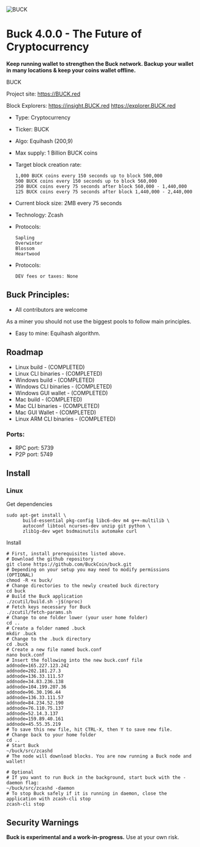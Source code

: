 ![BUCK](https://i.imgur.com/RXp7QTz.png)

# Buck 4.0.0 - The Future of Cryptocurrency

**Keep running wallet to strengthen the Buck network. Backup your wallet in many locations & keep your coins wallet offline.**

BUCK

Project site: https://BUCK.red 

Block Explorers: 
      https://insight.BUCK.red
      https://explorer.BUCK.red 

- Type: Cryptocurrency
- Ticker: BUCK
- Algo: Equihash (200,9)
- Max supply: 1 Billion BUCK coins 
- Target block creation rate: 

      1,000 BUCK coins every 150 seconds up to block 500,000
      500 BUCK coins every 150 seconds up to block 560,000
      250 BUCK coins every 75 seconds after block 560,000 - 1,440,000
      125 BUCK coins every 75 seconds after block 1,440,000 - 2,440,000
      
- Current block size: 2MB every 75 seconds
- Technology: Zcash
- Protocols: 
      
      Sapling
      Overwinter
      Blossom
      Heartwood

- Protocols: 

      DEV fees or taxes: None

## Buck Principles: 
- All contributors are welcome

As a miner you should not use the biggest pools to follow main principles.
- Easy to mine:
Equihash algorithm.

## Roadmap 
- Linux build - (COMPLETED)
- Linux CLI binaries - (COMPLETED)
- Windows build - (COMPLETED)
- Windows CLI binaries - (COMPLETED)
- Windows GUI wallet - (COMPLETED)
- Mac build - (COMPLETED)
- Mac CLI binaries - (COMPLETED)
- Mac GUI Wallet - (COMPLETED)
- Linux ARM CLI binaries - (COMPLETED)

### Ports:
- RPC port: 5739
- P2P port: 5749

Install
-----------------
### Linux


Get dependencies
```{r, engine='bash'}
sudo apt-get install \
      build-essential pkg-config libc6-dev m4 g++-multilib \
      autoconf libtool ncurses-dev unzip git python \
      zlib1g-dev wget bsdmainutils automake curl
```

Install
```{r, engine='bash'}
# First, install prerequisites listed above.
# Download the github repository
git clone https://github.com/BuckCoin/buck.git
# Depending on your setup you may need to modify permissions (OPTIONAL)
chmod -R +x buck/  
# Change directories to the newly created buck directory
cd buck
# Build the Buck application
./zcutil/build.sh -j$(nproc)
# Fetch keys necessary for Buck 
./zcutil/fetch-params.sh
# Change to one folder lower (your user home folder)
cd ..
# Create a folder named .buck
mkdir .buck
# Change to the .buck directory
cd .buck
# Create a new file named buck.conf
nano buck.conf
# Insert the following into the new buck.conf file 
addnode=165.227.123.242
addnode=202.181.27.3
addnode=136.33.111.57
addnode=34.83.236.138
addnode=104.199.207.36
addnode=96.30.196.44
addnode=136.33.111.57
addnode=84.234.52.190
addnode=76.110.75.137
addnode=52.14.3.137
addnode=159.89.40.161
addnode=45.55.35.219
# To save this new file, hit CTRL-X, then Y to save new file.
# Change back to your home folder
cd ..
# Start Buck
~/buck/src/zcashd
# The node will download blocks. You are now running a Buck node and wallet!

# Optional
# If you want to run Buck in the background, start buck with the -daemon flag:
~/buck/src/zcashd -daemon
# To stop Buck safely if it is running in daemon, close the application with zcash-cli stop
zcash-cli stop
```


Security Warnings
-----------------

**Buck is experimental and a work-in-progress.** Use at your own risk.
